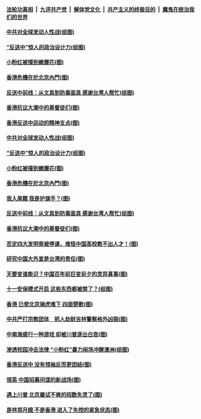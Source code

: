 ####  [法轮功真相](../../../../basic/blob/master/README.md?t=09011352) &nbsp;|&nbsp; [九评共产党](../../../../9ping.md/blob/master/README.md?t=09011352) &nbsp;|&nbsp; [解体党文化](../../../../jtdwh.md/blob/master/README.md?t=09011352)  &nbsp;|&nbsp; [共产主义的终极目的](../../../../gczydzjmd.md/blob/master/README.md?t=09011352) &nbsp;|&nbsp; [魔鬼在统治我们的世界](../../../../mgztzwmdsj.md/blob/master/README.md?t=09011352) 

#### [中共对全球发动人性战(组图)](../pages/p4/905675.md?t=09011352) 

#### [“反送中”惊人的政治设计力(组图)](../pages/p4/905697.md?t=09011352) 

#### [小粉红被撞到嫩腰花(图)](../pages/p4/905703.md?t=09011352) 

#### [香港危機在於北京內鬥(图)](../pages/p4/905702.md?t=09011352) 

#### [反送中前线：从文具到防毒面具 感谢台湾人帮忙(组图)](../pages/p4/905677.md?t=09011352) 

#### [香港抗议大潮中的基督徒们(图)](../pages/p4/905599.md?t=09011352) 

#### [香港反送中运动的精神支点(图)](../pages/p4/905724.md?t=09011352) 

#### [中共对全球发动人性战(组图)](../pages/p4/905675.md?t=09011352) 

#### [“反送中”惊人的政治设计力(组图)](../pages/p4/905697.md?t=09011352) 

#### [小粉红被撞到嫩腰花(图)](../pages/p4/905703.md?t=09011352) 

#### [香港危機在於北京內鬥(图)](../pages/p4/905702.md?t=09011352) 

#### [我入美籍 我是护旗手？(图)](../pages/p4/905698.md?t=09011352) 

#### [反送中前线：从文具到防毒面具 感谢台湾人帮忙(组图)](../pages/p4/905677.md?t=09011352) 

#### [香港抗议大潮中的基督徒们(图)](../pages/p4/905599.md?t=09011352) 

#### [否定四大发明竟被停课，难怪中国高校教不出人才！(图)](../pages/p4/905600.md?t=09011352) 

#### [研究中国大外宣是台湾的责任(图)](../pages/p4/905596.md?t=09011352) 

#### [天要变谁能识？中国百年前巨变前夕的灵异真事(图)](../pages/p4/905592.md?t=09011352) 

#### [十一安保模式开启 这些东西都被禁了？(组图)](../pages/p4/905601.md?t=09011352) 

#### [香港 已使北京骑虎难下 四面楚歌(图)](../pages/p4/905579.md?t=09011352) 

#### [中共严打宗教团体　抓人劫财吉林警察格外凶狠(图)](../pages/p4/905567.md?t=09011352) 

#### [中南海盛行一种游戏 却被川普逐出白宫(图)](../pages/p4/905479.md?t=09011352) 

#### [渗透校园冲击法律 “小粉红”暴力闹场冲醒澳洲(组图)](../pages/p4/905511.md?t=09011352) 

#### [香港反送中 没有领袖反而更团结(图)](../pages/p4/905510.md?t=09011352) 

#### [领英 中国招募间谍的新战场(图)](../pages/p4/905507.md?t=09011352) 

#### [遇上川普 北京屡试不爽的招数失灵了(图)](../pages/p4/905506.md?t=09011352) 

#### [是林郑月娥 不是香港 进入了失控的紧急状态(图)](../pages/p4/905502.md?t=09011352) 

